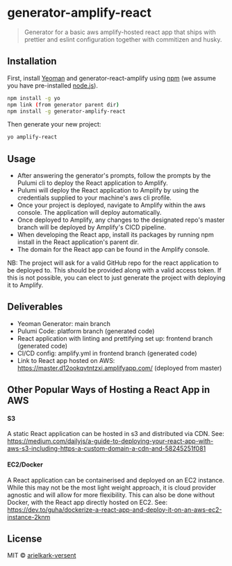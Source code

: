 # generator-amplify-react

> Generator for a basic aws amplify-hosted react app that ships with prettier and eslint configuration together with commitizen and husky.

## Installation

First, install [Yeoman](http://yeoman.io) and generator-react-amplify using [npm](https://www.npmjs.com/) (we assume you have pre-installed [node.js](https://nodejs.org/)).

```bash
npm install -g yo
npm link (from generator parent dir)
npm install -g generator-amplify-react
```

Then generate your new project:

```bash
yo amplify-react
```

## Usage

- After answering the generator's prompts, follow the prompts by the Pulumi cli to deploy the React application to Amplify.
- Pulumi will deploy the React application to Amplify by using the credentials supplied to your machine's aws cli profile.
- Once your project is deployed, navigate to Amplify within the aws console. The application will deploy automatically.
- Once deployed to Amplify, any changes to the designated repo's master branch will be deployed by Amplify's CICD pipeline.
- When developing the React app, install its packages by running npm install in the React application's parent dir.
- The domain for the React app can be found in the Amplify console.

NB: The project will ask for a valid GitHub repo for the react application to be deployed to. This should be provided along with a valid access token. If this is not possible, you can elect to just generate the project with deploying it to Amplify.

## Deliverables

- Yeoman Generator: main branch
- Pulumi Code: platform branch (generated code)
- React application with linting and prettifying set up: frontend branch (generated code)
- CI/CD config: amplify.yml in frontend branch (generated code)
- Link to React app hosted on AWS: https://master.d12ookqvtntzxi.amplifyapp.com/ (deployed from master)

## Other Popular Ways of Hosting a React App in AWS

#### S3

A static React application can be hosted in s3 and distributed via CDN.
See: https://medium.com/dailyjs/a-guide-to-deploying-your-react-app-with-aws-s3-including-https-a-custom-domain-a-cdn-and-58245251f081

#### EC2/Docker

A React application can be containerised and deployed on an EC2 instance. While this may not be the most light weight approach, it is cloud provider agnostic and will allow for more flexibility. This can also be done without Docker, with the React app directly hosted on EC2.
See: https://dev.to/guha/dockerize-a-react-app-and-deploy-it-on-an-aws-ec2-instance-2knm

## License

MIT © [arielkark-versent]()
